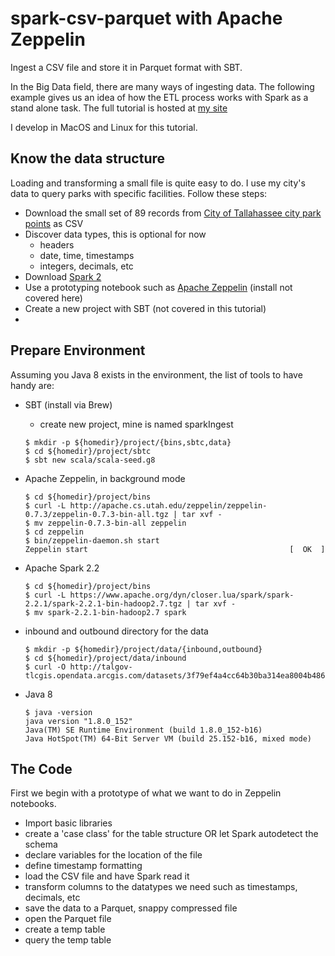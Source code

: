 # spark-csv-parquet with Apache Zeppelin
Ingest a CSV file and store it in Parquet format with SBT.

In the Big Data field, there are many ways of ingesting data. The following example gives us an idea of how the ETL process works with Spark as a stand alone task. The full tutorial is hosted at [my site](http://hernandezgraham.com)

I develop in MacOS and Linux for this tutorial.

## Know the data structure

Loading and transforming a small file is quite easy to do. I use my city's data to query parks with specific facilities. Follow these steps:

* Download the small set of 89 records from [City of Tallahassee city park points](http://talgov-tlcgis.opendata.arcgis.com/datasets/3f79ef4a4cc64b30ba314ea8004b4866_5.csv) as CSV
* Discover data types, this is optional for now
  * headers
  * date, time, timestamps
  * integers, decimals, etc
* Download [Spark 2](https://spark.apache.org/downloads.html)
* Use a prototyping notebook such as [Apache Zeppelin](https://zeppelin.apache.org/download.html) (install not covered here)
* Create a new project with SBT (not covered in this tutorial)
* 


## Prepare Environment
Assuming you Java 8 exists in the environment, the list of tools to have handy are:

* SBT (install via Brew)
  * create new project, mine is named sparkIngest 
  ```shell
  $ mkdir -p ${homedir}/project/{bins,sbtc,data}
  $ cd ${homedir}/project/sbtc
  $ sbt new scala/scala-seed.g8
  ```
* Apache Zeppelin, in background mode
  ```shell
  $ cd ${homedir}/project/bins
  $ curl -L http://apache.cs.utah.edu/zeppelin/zeppelin-0.7.3/zeppelin-0.7.3-bin-all.tgz | tar xvf -
  $ mv zeppelin-0.7.3-bin-all zeppelin
  $ cd zeppelin
  $ bin/zeppelin-daemon.sh start
  Zeppelin start                                             [  OK  ]
  ```
* Apache Spark 2.2
  ```shell
  $ cd ${homedir}/project/bins
  $ curl -L https://www.apache.org/dyn/closer.lua/spark/spark-2.2.1/spark-2.2.1-bin-hadoop2.7.tgz | tar xvf -
  $ mv spark-2.2.1-bin-hadoop2.7 spark
  ```
* inbound and outbound directory for the data
  ```shell
  $ mkdir -p ${homedir}/project/data/{inbound,outbound}
  $ cd ${homedir}/project/data/inbound
  $ curl -O http://talgov-tlcgis.opendata.arcgis.com/datasets/3f79ef4a4cc64b30ba314ea8004b4866_5.csv
  ```
* Java 8

  ```shell
  $ java -version
  java version "1.8.0_152"
  Java(TM) SE Runtime Environment (build 1.8.0_152-b16)
  Java HotSpot(TM) 64-Bit Server VM (build 25.152-b16, mixed mode)
  ```

## The Code
First we begin with a prototype of what we want to do in Zeppelin notebooks.
* Import basic libraries
* create a 'case class' for the table structure OR let Spark autodetect the schema
* declare variables for the location of the file
* define timestamp formatting
* load the CSV file and have Spark read it
* transform columns to the datatypes we need such as timestamps, decimals, etc
* save the data to a Parquet, snappy compressed file
* open the Parquet file
* create a temp table
* query the temp table

